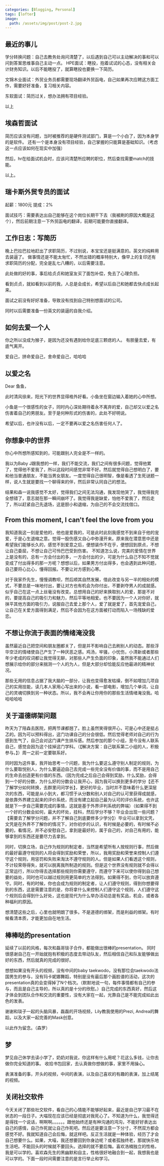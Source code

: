 ```yaml
---
categories: [Blogging, Personal]
tags: [lofter]
image:
  path: /assets/img/post/post-2.jpg
---
```

## 最近的事儿
学分转换问题：自己去教务处询问清楚了，以后遇到自己可以主动解决的事和可以问到答案思维事自己主动一点。
HPE面试：瞎投，抱着试试的心态，没有相关会计财务知识。以后不能瞎投了，就算瞎投也要换一下简历。

文锦木业面试：外贸业务员都需要现场翻译外贸函电，自己如果再次应聘这方面工作，需要好好准备，复习相关内容。

东软面试：简历过关，想办法拥有项目经验。

以上

## 埃森哲面试
简历应该没有问题，当时被推荐的是硬件测试部门，算是一个小白了，因为本身学的是软件。
还有一个是本身没有项目经验，自己掌握的只能算是基础知识。（考虑这一点应该如何在现实中加强）

然后，hr在给面试机会时，应该问清楚所应聘的职位，然后查找需要match的技能。

以上。

## 瑞卡斯外贸专员的面试
起薪：1800元
提成：2%

面试技巧：需要表达出自己能够在这个岗位长期干下去（我被刷的原因大概是这个），然后前期注意一下外贸函电的翻译，前期可能要你直接翻译。

## 工作日志：写简历
晚上巴拉巴拉地赶出了求职简历，不过别说，本宝宝还是挺满意的。英文的纯粹用去装逼了。
做事情还是不能太匆忙，不然出错的概率特别大，像早上的复印还有求职简历的分配，完全是乱七八糟的，以后需要注意。

此处做的好的事，事后给贞贞和她室友买了面包补偿，免去了心理负担。

看到贞贞，就如看到以前的我，人总是会成长，希望以后自己和她都去快点成长起来。

面试之前没有好好准备，导致没有找到自己特别想面试的公司。

同时以后需要准备一份英文的装逼的自我介绍。

## 如何去爱一个人
你之所以没成为猴子，是因为还没有遇到给你足底三颗痣的人。
有胆量去爱，有底气离开。

爱自己，拼命爱自己，舍命爱自己，哈哈哈

## 以爱之名
Dear 鱼鱼，


此时清风徐来，阳光下的世界显得格外好看。小鱼坐在窗边输入着她的心中所想。

小鱼是一个很感性的女子，同时内心深处期待着永不离弃的爱，自己却又以爱之名伤害着自己的男朋友。至于是何种形式的伤害的，此处不好明说。

希望以后，也许没有以后，一定不要再以爱之名伤害任何人了。

## 你想象中的世界
你心中所想所感知到的，可能跟别人完全是不一样的。


我以为Baby J跟我想的一样，我们不能交流，我们之间有很多问题，觉得他累了，觉得他不爱我了，所以这段时间感觉非常不好。然后就觉得自己想明白了，要和他当普通朋友，不能当男女朋友。一度觉得自己很明智，像是看透了生死谜题一样，说人生就是要找一个聊得来的伴，然后非常认同自己的想法。

结果和森一说我感觉不太好，觉得我们之间无法沟通，我发现他哭了，我觉得我完全想错了，意志就在那一瞬间崩坏了。我觉得我是缺爱，怕他不爱我了，然后走了，所以赶紧自己先退场，这是胆小和退缩，为自己的不会交流找借口。
<!-- 也许为自己的接吻无感找理由。 -->

## From this moment, I can't feel the love from you
我知道我这一刻是爱他的，他也是爱我的，可是此时此刻我感觉不到来自于他的宠爱，于是心生退缩之意。觉得一股伤感又自心中弥漫开来。原来我在潜意思中还是希望我们能够长久的，感觉不到爱意之后，便想装作不在乎，便想回到原点，不想让自己委屈，不想让自己可怜巴巴受到伤害。
不知道怎么说，完美的爱情在世界上是没有的，总有一方会付出的多，一方会付出的少，可是为什么自己不知不觉就变成了付出得多的那一方呢？想想以后，如果男方付出得多，也会遇到此种问题，自己要将心比心，懂得回报。不要让对方感到心寒。

对于我家乔先生，慢慢调教呗，然后顺其自然发展，借此改变与另一半的相处的模式，不要总是一味地付出，要让对方也有机会为你付出，不要剥夺男人的成就感。似乎自己在这一点上丝毫没有改变。总想用自己的好来换取别人的爱，那是不对的，要提高自己的吸引力和魅力，然后平等地相爱。也不要因为一个人对你好，就抹平其他方面的吸引力，说服自己去爱上那个人，爱了就是爱了，首先宠爱自己，让自己在关爱方面得到满足，然后不会因为在这方面被打动而陷入一场残缺的爱恋。

## 不想让你流于表面的情绪淹没我
虽然最近自己把空间和朋友圈都关了，但是并不影响自己去刷别人的动态。那些浮华空泛的情绪使自己产生了一种厌恶之感。鸡汤，牢骚，小忧伤，小清新或者那些年少老成的叹词都让我觉得无聊，对那些人产生负面的印象，虽然我不能通过人们想展示给你的部分来揣测一个人的为人，但是大部分却恰能反应他最进的精神状况。


那些无用的信息占据了我大脑的一部分，让我也变得愈发枯燥，倒不如增加几项自己的实用技能，读几本人家用心写出来的小说，看一部电影，增加几个单词，让自己的灵魂切换到另一种状态。所以，我不会再让你用你的那些生活情绪淹没我。哈哈哈哈哈

## 关于道德绑架问题
昨天为了陪森去医院，把两节课都翘了。脸上虽然笑得很开心，可是心中还是挺忐忑的。因为可以预料得出，这门功课自己的分会很低。然后觉得老师对自己的行为感到生气了，自己会对这门课产生排斥感。然后参加的那个小组，至今没有人联系自己，感觉会因为这个挂掉这门学科。（【解决方案：自己联系第二小组的人，积极参与。】）周一之前一定要联系好。


同时因为这件事，我开始思考一个问题，我为什么要这么遵守别人制定的规则，为什么要取悦别人，为什么要逼迫自己去完成一些完全没有价值的事，而不是用自己的生命去创造更有价值的东西。（因为完成之后自己会得到奖励，什么奖励，会得到一个好的分数，为什么好的分数会让我开心，因为我可以换到更多的学分【还不了解学分如何转换，去群里问问学长】，更好的毕业，当时并不意味着什么更深层次的东西，可能是从小到大，都习惯于从分数和别人对自己的认可里获得成就感，是依靠外界建立起来的评价系统，而没有建立起自己最为认可的评价系统，也许这就是下一步自己需要完成的事情，这就是基于外界评判系统的弊端）（如果得不到一个好的分数会如何，最大的坏处，挂科，然后学分不够？毕业会出现一些问题？【需要去了解学分问题，并不了解自己到底要修多少学分】）毕业可以拿到文凭，文凭是在外界不了解你的情况下，对你初步的认识，有时候是必要的，有时候不必要的，看情况，并不必安慰自己，拿到是最好的，属于自己的，对自己有用的，能够拿到的东西还是要尽力去拿到。



同时，切换立场，自己作为规则的制定者，当然是希望所有人按规则行事，然后做的最好最遵守规则的人将会得到奖励和荣誉，所以，我用奖励和荣誉来控制人们遵守这个规则，用惩罚和失败来淘汰不遵守规则的人。但是如果人们看透这个规则，不计较荣辱得失，就可以脱离我所制造的规则。但是这个世界没有规则就不会得以正常运行，所以你得去选择那些规则你需要遵守，而遵守下来可以使你得到自己想要的益处，同时也可以越过规则用更简单的方法得到。如果得不到，你可以放弃遵守。同时，有的时候，你也会成为规则的制定者，让人们遵守规则，得到你想要得到的东西，这是需要注意的是，你将拿什么来控制人们遵守这个规则，人们遵守这个规则后会得到什么好处，这也是现代为什么举办活动总是有奖品，机会，或者各种福利的原因。



想清楚这些之后，心里也就明朗了很多。不是道德的绑架，而是利益的绑架。有时候看清本质，才能更加自在地生活。

## 棒棒哒的presentation
延续了以前的风格，每次和磊哥琰子合作，都能做出很棒的presentation。
同时很感谢自己在一开始就抱有积极的态度去带动队友，然后相信自己和队友能够做出好的东西，然后就真的完成的很好。

想想如果没有开头的视频，没有中间的baby taekwodo，没有那位会taekwodo法国男生的参与，没有玛卡妮娜舞蹈，特别是没有最后那个画脸谱的活动，这次的presentation真的会变得掉了N个档次。（默默地说一句，每件事情都有自己的参与，而且是自己主导的，所以真的是十分的欣慰。）自己完成的东西真好，然后这才体会到团队合作和交流的重要性，没有大家在一起，光靠自己是不能完成如此出色的发表。

谢谢和琰子一起的头脑风暴，磊磊的开场视频，Lily教我使用的Prezi, Andrea的舞蹈，以及大家一起完善的Mask创意。

以此作为留念。（森罗）

## 梦
梦见自己休学去读小学了，奶奶对我说，你这样有什么用呢？花这么多钱，让你去做你完全知道的事。
收拾书包回家，去认真做你想做的事，家里不用操心。

表演准备的事，开头的视频，中间的表演，以及自己喜欢的有趣的表演，加上结尾的视频。

## 关闭社交软件
 今天关闭了那些社交软件，看自己的心情能不能够好起来，最近是自己学习最不在状态的一段日子。大喵现在应该已经是彻底对我死心了。不知道为什么，我觉得还是得找一个说话，啊啊啊。。。。。。跟他始终还是有种沟通的鸿沟，不能好好表达出自己的感情，自己作死就让自己作死吧。然后还是要注意一下分寸，不然双方都会感觉不好。我就知道自己会后悔，就这样吧。反正生活就是一种体验，经历了才会自己想要什么。如果，大喵，我还想要回到你身边呢？或者孤独终老，那就快乐地生活吧。不能回头的时候就不要回头。选择的就不要后悔。喜欢浩楠独立的性格，我是可以学的。喜欢森先生的黑幽默和自主，性格很好地融合到一起，我想我也是可以学的。下面一段时间需要注意的是言行举止和学习。

